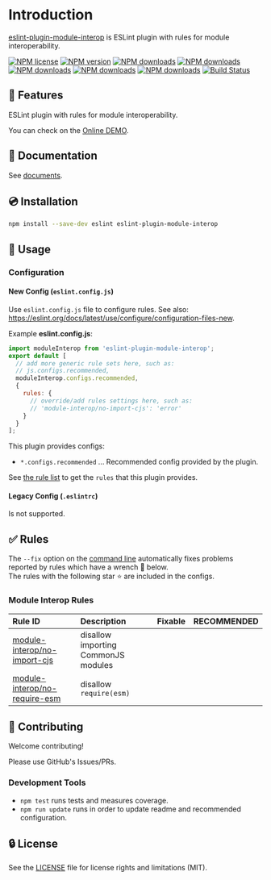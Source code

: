 # Introduction

[eslint-plugin-module-interop](https://www.npmjs.com/package/eslint-plugin-module-interop) is ESLint plugin with rules for module interoperability.

[![NPM license](https://img.shields.io/npm/l/eslint-plugin-module-interop.svg)](https://www.npmjs.com/package/eslint-plugin-module-interop)
[![NPM version](https://img.shields.io/npm/v/eslint-plugin-module-interop.svg)](https://www.npmjs.com/package/eslint-plugin-module-interop)
[![NPM downloads](https://img.shields.io/badge/dynamic/json.svg?label=downloads&colorB=green&suffix=/day&query=$.downloads&uri=https://api.npmjs.org//downloads/point/last-day/eslint-plugin-module-interop&maxAge=3600)](http://www.npmtrends.com/eslint-plugin-module-interop)
[![NPM downloads](https://img.shields.io/npm/dw/eslint-plugin-module-interop.svg)](http://www.npmtrends.com/eslint-plugin-module-interop)
[![NPM downloads](https://img.shields.io/npm/dm/eslint-plugin-module-interop.svg)](http://www.npmtrends.com/eslint-plugin-module-interop)
[![NPM downloads](https://img.shields.io/npm/dy/eslint-plugin-module-interop.svg)](http://www.npmtrends.com/eslint-plugin-module-interop)
[![NPM downloads](https://img.shields.io/npm/dt/eslint-plugin-module-interop.svg)](http://www.npmtrends.com/eslint-plugin-module-interop)
[![Build Status](https://github.com/ota-meshi/eslint-plugin-module-interop/actions/workflows/NodeCI.yml/badge.svg?branch=main)](https://github.com/ota-meshi/eslint-plugin-module-interop/actions/workflows/NodeCI.yml)

## 📛 Features

ESLint plugin with rules for module interoperability.

You can check on the [Online DEMO](https://eslint-online-playground.netlify.app/#eslint-plugin-module-interop).

<!--DOCS_IGNORE_START-->

## 📖 Documentation

See [documents](https://ota-meshi.github.io/eslint-plugin-module-interop/).

## 💿 Installation

```bash
npm install --save-dev eslint eslint-plugin-module-interop
```

<!--DOCS_IGNORE_END-->

## 📖 Usage

<!--USAGE_SECTION_START-->
<!--USAGE_GUIDE_START-->

### Configuration

#### New Config (`eslint.config.js`)

Use `eslint.config.js` file to configure rules. See also: <https://eslint.org/docs/latest/use/configure/configuration-files-new>.

Example **eslint.config.js**:

```js
import moduleInterop from 'eslint-plugin-module-interop';
export default [
  // add more generic rule sets here, such as:
  // js.configs.recommended,
  moduleInterop.configs.recommended,
  {
    rules: {
      // override/add rules settings here, such as:
      // 'module-interop/no-import-cjs': 'error'
    }
  }
];
```

This plugin provides configs:

- `*.configs.recommended` ... Recommended config provided by the plugin.

See [the rule list](https://ota-meshi.github.io/eslint-plugin-module-interop/rules/) to get the `rules` that this plugin provides.

#### Legacy Config (`.eslintrc`)

Is not supported.

<!--USAGE_GUIDE_END-->
<!--USAGE_SECTION_END-->

## ✅ Rules

<!--RULES_SECTION_START-->

The `--fix` option on the [command line](https://eslint.org/docs/user-guide/command-line-interface#fixing-problems) automatically fixes problems reported by rules which have a wrench 🔧 below.  
The rules with the following star ⭐ are included in the configs.

<!--RULES_TABLE_START-->

### Module Interop Rules

| Rule ID | Description | Fixable | RECOMMENDED |
|:--------|:------------|:-------:|:-----------:|
| [module-interop/no-import-cjs](https://ota-meshi.github.io/eslint-plugin-module-interop/rules/no-import-cjs.html) | disallow importing CommonJS modules |  |  |
| [module-interop/no-require-esm](https://ota-meshi.github.io/eslint-plugin-module-interop/rules/no-require-esm.html) | disallow `require(esm)` |  |  |

<!--RULES_TABLE_END-->
<!--RULES_SECTION_END-->
<!--DOCS_IGNORE_START-->

## 🍻 Contributing

Welcome contributing!

Please use GitHub's Issues/PRs.

### Development Tools

- `npm test` runs tests and measures coverage.  
- `npm run update` runs in order to update readme and recommended configuration.  

## 🔒 License

See the [LICENSE](LICENSE) file for license rights and limitations (MIT).
